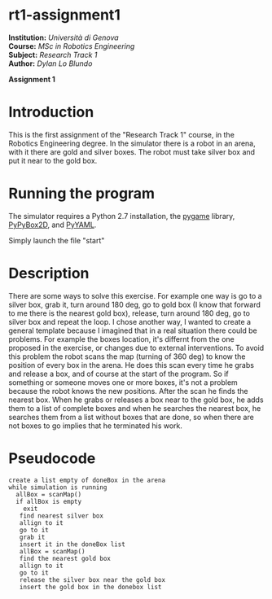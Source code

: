 # rt1-assignment1
**Institution:** *Università di Genova*<br>
**Course:** *MSc in Robotics Engineering*<br>
**Subject:** *Research Track 1*<br>
**Author:** *Dylan Lo Blundo*<br>

**Assignment 1**<br>

**Introduction**
============================
This is the first assignment of the "Research Track 1" course, in the Robotics Engineering degree.
In the simulator there is a robot in an arena, with it there are gold and silver boxes.
The robot must take silver box and put it near to the gold box.

**Running the program**
============================
The simulator requires a Python 2.7 installation, the [pygame](http://pygame.org/) library, [PyPyBox2D](https://pypi.python.org/pypi/pypybox2d/2.1-r331), and [PyYAML](https://pypi.python.org/pypi/PyYAML/).

Simply launch the file "start"

**Description**
============================
There are some ways to solve this exercise.
For example one way is go to a silver box, grab it, turn around 180 deg, go to gold box (I know that forward to me there is the nearest gold box), release, turn around 180 deg, go to silver box and repeat the loop.
I chose another way, I wanted to create a general template because I imagined that in a real situation there could be problems.
For example the boxes location, it's differnt from the one proposed in the exercise, or changes due to external interventions.
To avoid this problem the robot scans the map (turning of 360 deg) to know the position of every box in the arena.
He does this scan every time he grabs and release a box, and of course at the start of the program.
So if something or someone moves one or more boxes, it's not a problem because the robot knows the new positions.
After the scan he finds the nearest box.
When he grabs or releases a box near to the gold box, he adds them to a list of complete boxes and when he searches the nearest box, he searches them from a list without boxes that are done, so when there are not boxes to go implies that he terminated his work.

**Pseudocode**
============================
``` 
create a list empty of doneBox in the arena
while simulation is running
  allBox = scanMap()
  if allBox is empty
    exit
   find nearest silver box
   allign to it
   go to it
   grab it
   insert it in the doneBox list
   allBox = scanMap()
   find the nearest gold box
   allign to it
   go to it
   release the silver box near the gold box
   insert the gold box in the donebox list
   ```
